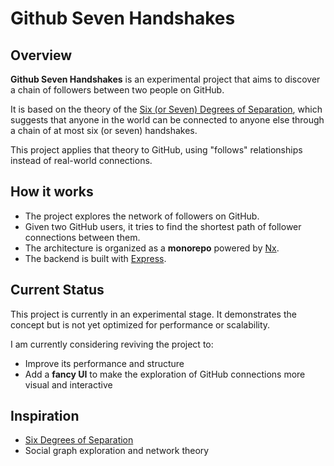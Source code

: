 # Github Seven Handshakes

## Overview
**Github Seven Handshakes** is an experimental project that aims to discover a chain of followers between two people on GitHub.

It is based on the theory of the [Six (or Seven) Degrees of Separation](https://en.wikipedia.org/wiki/Six_degrees_of_separation), which suggests that anyone in the world can be connected to anyone else through a chain of at most six (or seven) handshakes.

This project applies that theory to GitHub, using "follows" relationships instead of real-world connections.

## How it works
- The project explores the network of followers on GitHub.
- Given two GitHub users, it tries to find the shortest path of follower connections between them.
- The architecture is organized as a **monorepo** powered by [Nx](https://nx.dev/).
- The backend is built with [Express](https://expressjs.com/).

## Current Status
This project is currently in an experimental stage. It demonstrates the concept but is not yet optimized for performance or scalability.

I am currently considering reviving the project to:
- Improve its performance and structure
- Add a **fancy UI** to make the exploration of GitHub connections more visual and interactive

## Inspiration
- [Six Degrees of Separation](https://en.wikipedia.org/wiki/Six_degrees_of_separation)
- Social graph exploration and network theory
